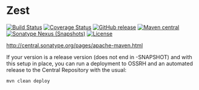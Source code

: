 Zest
======================

[![Build Status](https://travis-ci.org/bookong/zest.svg?branch=master)](https://travis-ci.org/bookong/zest)
[![Coverage Status](https://coveralls.io/repos/github/bookong/zest/badge.svg?branch=master)](https://coveralls.io/github/bookong/zest?branch=master)
[![GitHub release](https://img.shields.io/github/release/bookong/zest.svg)](https://github.com/bookong/zest/releases)
[![Maven central](https://maven-badges.herokuapp.com/maven-central/com.github.bookong/zest/badge.svg)](https://maven-badges.herokuapp.com/maven-central/com.github.bookong/zest)
[![Sonatype Nexus (Snapshots)](https://img.shields.io/nexus/s/https/oss.sonatype.org/com.github.bookong/zest.svg)](https://oss.sonatype.org/content/repositories/snapshots/com/github/bookong/zest/)
[![License](http://img.shields.io/:license-apache-brightgreen.svg)](http://www.apache.org/licenses/LICENSE-2.0.html)


http://central.sonatype.org/pages/apache-maven.html

If your version is a release version (does not end in -SNAPSHOT) and with this setup in place, you can run a deployment to OSSRH and an automated release to the Central Repository with the usual:
```
mvn clean deploy
```
